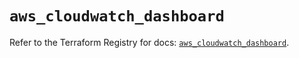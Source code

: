 # `aws_cloudwatch_dashboard`

Refer to the Terraform Registry for docs: [`aws_cloudwatch_dashboard`](https://registry.terraform.io/providers/hashicorp/aws/5.95.0/docs/resources/cloudwatch_dashboard).
